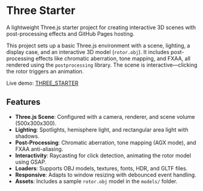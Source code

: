 # Three Starter

A lightweight Three.js starter project for creating interactive 3D scenes with post-processing effects and GitHub Pages hosting.

This project sets up a basic Three.js environment with a scene, lighting, a display case, and an interactive 3D model (`rotor.obj`). It includes post-processing effects like chromatic aberration, tone mapping, and FXAA, all rendered using the `postprocessing` library. The scene is interactive—clicking the rotor triggers an animation.

Live demo: [THREE_STARTER](https://minotaurengineer.github.io/three_starter/)

## Features
- **Three.js Scene**: Configured with a camera, renderer, and scene volume (500x300x300).
- **Lighting**: Spotlights, hemisphere light, and rectangular area light with shadows.
- **Post-Processing**: Chromatic aberration, tone mapping (AGX mode), and FXAA anti-aliasing.
- **Interactivity**: Raycasting for click detection, animating the rotor model using GSAP.
- **Loaders**: Supports OBJ models, textures, fonts, HDR, and GLTF files.
- **Responsive**: Adapts to window resizing with debounced event handling.
- **Assets**: Includes a sample `rotor.obj` model in the `models/` folder.